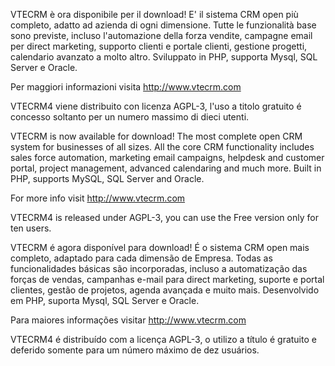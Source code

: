 VTECRM è ora disponibile per il download! E' il sistema CRM open più completo, adatto ad azienda di ogni dimensione.
Tutte le funzionalità base sono previste, incluso l'automazione della forza vendite, campagne email per direct marketing, supporto clienti e portale clienti, gestione progetti, calendario avanzato a molto altro.
Sviluppato in PHP, supporta Mysql, SQL Server e Oracle.

Per maggiori informazioni visita http://www.vtecrm.com

VTECRM4 viene distribuito con licenza AGPL-3, l'uso a titolo gratuito é concesso soltanto per un numero massimo di dieci utenti.


VTECRM is now available for download! The most complete open CRM system for businesses of all sizes.
All the core CRM functionality includes sales force automation, marketing email campaigns, helpdesk and customer portal, project management, advanced calendaring and much more. Built in PHP, supports MySQL, SQL Server and Oracle.

For more info visit http://www.vtecrm.com

VTECRM4 is released under AGPL-3, you can use the Free version only for ten users.


VTECRM é agora disponível para download! É o sistema CRM open mais completo, adaptado para cada dimensão de Empresa. Todas as funcionalidades básicas são incorporadas, incluso a automatização das forças de vendas, campanhas e-mail para direct marketing, suporte e portal clientes, gestão de projetos, agenda avançada e muito mais. Desenvolvido em PHP, suporta Mysql, SQL Server e Oracle.

Para maiores informações visitar http://www.vtecrm.com

VTECRM4 é distribuído com a licença  AGPL-3, o utilizo a título é gratuito e deferido somente para um número máximo de dez usuários.
